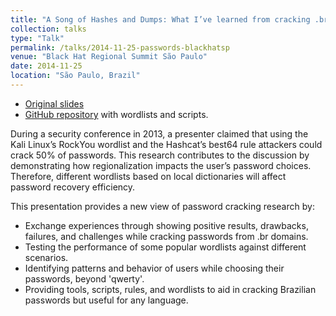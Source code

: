 ```yaml
---
title: "A Song of Hashes and Dumps: What I’ve learned from cracking .br passwords"
collection: talks
type: "Talk"
permalink: /talks/2014-11-25-passwords-blackhatsp
venue: "Black Hat Regional Summit São Paulo"
date: 2014-11-25
location: "São Paulo, Brazil"
---
```


* [Original slides](http://danielcmarques.github.com/files/blackhatsp-song-of-hashes.pdf)
* [GitHub repository](https://github.com/BRDumps) with wordlists and scripts.

During a security conference in 2013, a presenter claimed that using the Kali Linux’s RockYou wordlist and the Hashcat’s best64 rule attackers could crack 50% of passwords. This research contributes to the discussion by demonstrating how regionalization impacts the user’s password choices. Therefore, different wordlists based on local dictionaries will affect password recovery efficiency.

This presentation provides a new view of password cracking research by:

* Exchange experiences through showing positive results, drawbacks, failures, and challenges while cracking passwords from .br domains.
* Testing the performance of some popular wordlists against different scenarios.
* Identifying patterns and behavior of users while choosing their passwords, beyond 'qwerty'.
* Providing tools, scripts, rules, and wordlists to aid in cracking Brazilian passwords but useful for any language.

